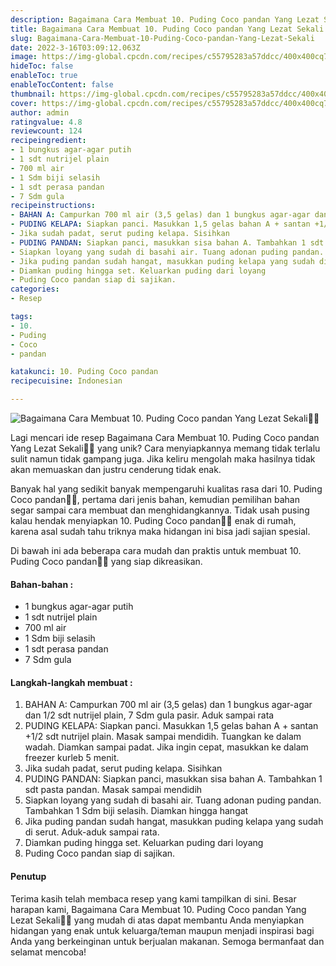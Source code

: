 ```yaml
---
description: Bagaimana Cara Membuat 10. Puding Coco pandan Yang Lezat Sekali"
title: Bagaimana Cara Membuat 10. Puding Coco pandan Yang Lezat Sekali
slug: Bagaimana-Cara-Membuat-10-Puding-Coco-pandan-Yang-Lezat-Sekali
date: 2022-3-16T03:09:12.063Z
image: https://img-global.cpcdn.com/recipes/c55795283a57ddcc/400x400cq70/photo.jpg
hideToc: false
enableToc: true
enableTocContent: false
thumbnail: https://img-global.cpcdn.com/recipes/c55795283a57ddcc/400x400cq70/photo.jpg
cover: https://img-global.cpcdn.com/recipes/c55795283a57ddcc/400x400cq70/photo.jpg
author: admin
ratingvalue: 4.8
reviewcount: 124
recipeingredient:
- 1 bungkus agar-agar putih
- 1 sdt nutrijel plain
- 700 ml air
- 1 Sdm biji selasih
- 1 sdt perasa pandan
- 7 Sdm gula
recipeinstructions:
- BAHAN A: Campurkan 700 ml air (3,5 gelas) dan 1 bungkus agar-agar dan 1/2 sdt nutrijel plain, 7 Sdm gula pasir. Aduk sampai rata
- PUDING KELAPA: Siapkan panci. Masukkan 1,5 gelas bahan A + santan +1/2 sdt nutrijel plain. Masak sampai mendidih. Tuangkan ke dalam wadah. Diamkan sampai padat. Jika ingin cepat, masukkan ke dalam freezer kurleb 5 menit.
- Jika sudah padat, serut puding kelapa. Sisihkan
- PUDING PANDAN: Siapkan panci, masukkan sisa bahan A. Tambahkan 1 sdt pasta pandan. Masak sampai mendidih
- Siapkan loyang yang sudah di basahi air. Tuang adonan puding pandan. Tambahkan 1 Sdm biji selasih. Diamkan hingga hangat
- Jika puding pandan sudah hangat, masukkan puding kelapa yang sudah di serut. Aduk-aduk sampai rata.
- Diamkan puding hingga set. Keluarkan puding dari loyang
- Puding Coco pandan siap di sajikan.
categories:
- Resep

tags:
- 10.
- Puding
- Coco
- pandan

katakunci: 10. Puding Coco pandan
recipecuisine: Indonesian

---
```


![Bagaimana Cara Membuat 10. Puding Coco pandan Yang Lezat Sekali👩‍🍳](https://img-global.cpcdn.com/recipes/c55795283a57ddcc/400x400cq70/photo.jpg)

Lagi mencari ide resep Bagaimana Cara Membuat 10. Puding Coco pandan Yang Lezat Sekali👩‍🍳 yang unik? Cara menyiapkannya memang tidak terlalu sulit namun tidak gampang juga. Jika keliru mengolah maka hasilnya tidak akan memuaskan dan justru cenderung tidak enak.

Banyak hal yang sedikit banyak mempengaruhi kualitas rasa dari 10. Puding Coco pandan👩‍🍳, pertama dari jenis bahan, kemudian pemilihan bahan segar sampai cara membuat dan menghidangkannya. Tidak usah pusing kalau hendak menyiapkan 10. Puding Coco pandan👩‍🍳 enak di rumah, karena asal sudah tahu triknya maka hidangan ini bisa jadi sajian spesial.

Di bawah ini ada beberapa cara mudah dan praktis untuk membuat 10. Puding Coco pandan👩‍🍳 yang siap dikreasikan.

<!--inarticleads1-->

#### Bahan-bahan :

- 1 bungkus agar-agar putih
- 1 sdt nutrijel plain
- 700 ml air
- 1 Sdm biji selasih
- 1 sdt perasa pandan
- 7 Sdm gula

<!--inarticleads2-->

#### Langkah-langkah membuat :

1. BAHAN A: Campurkan 700 ml air (3,5 gelas) dan 1 bungkus agar-agar dan 1/2 sdt nutrijel plain, 7 Sdm gula pasir. Aduk sampai rata
1. PUDING KELAPA: Siapkan panci. Masukkan 1,5 gelas bahan A + santan +1/2 sdt nutrijel plain. Masak sampai mendidih. Tuangkan ke dalam wadah. Diamkan sampai padat. Jika ingin cepat, masukkan ke dalam freezer kurleb 5 menit.
1. Jika sudah padat, serut puding kelapa. Sisihkan
1. PUDING PANDAN: Siapkan panci, masukkan sisa bahan A. Tambahkan 1 sdt pasta pandan. Masak sampai mendidih
1. Siapkan loyang yang sudah di basahi air. Tuang adonan puding pandan. Tambahkan 1 Sdm biji selasih. Diamkan hingga hangat
1. Jika puding pandan sudah hangat, masukkan puding kelapa yang sudah di serut. Aduk-aduk sampai rata.
1. Diamkan puding hingga set. Keluarkan puding dari loyang
1. Puding Coco pandan siap di sajikan.

#### Penutup

Terima kasih telah membaca resep yang kami tampilkan di sini. Besar harapan kami, Bagaimana Cara Membuat 10. Puding Coco pandan Yang Lezat Sekali👩‍🍳 yang mudah di atas dapat membantu Anda menyiapkan hidangan yang enak untuk keluarga/teman maupun menjadi inspirasi bagi Anda yang berkeinginan untuk berjualan makanan. Semoga bermanfaat dan selamat mencoba!